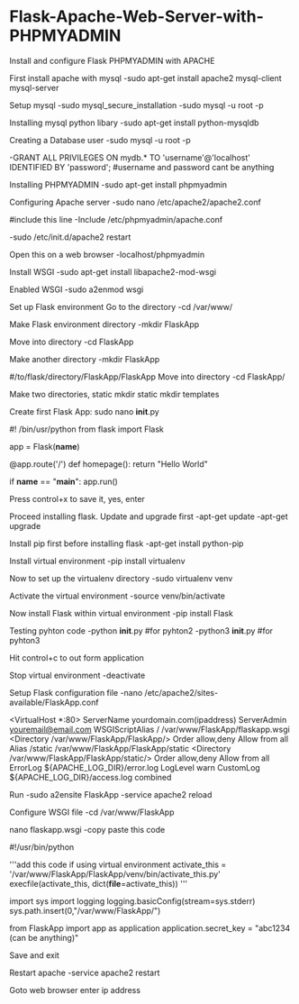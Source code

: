 # Flask-Apache-Web-Server-with-PHPMYADMIN
Install and configure Flask PHPMYADMIN with APACHE

First install apache with mysql
-sudo apt-get install apache2 mysql-client mysql-server

Setup mysql
-sudo mysql_secure_installation
-sudo mysql -u root -p

Installing mysql python libary
-sudo apt-get install python-mysqldb

Creating a Database user 
-sudo mysql -u root -p

-GRANT ALL PRIVILEGES ON mydb.* TO 'username'@'localhost' IDENTIFIED BY 'password';
#username and password cant be anything

Installing PHPMYADMIN
-sudo apt-get install phpmyadmin

Configuring Apache server 
-sudo nano /etc/apache2/apache2.conf

#include this line
-Include /etc/phpmyadmin/apache.conf

-sudo /etc/init.d/apache2 restart

Open this on a web browser
-localhost/phpmyadmin​

Install WSGI 
-sudo apt-get install libapache2-mod-wsgi

Enabled WSGI 
-sudo a2enmod wsgi

Set up Flask environment
Go to the directory
-cd /var/www/

Make Flask environment directory
-mkdir FlaskApp

Move into directory
-cd FlaskApp

Make another directory
-mkdir FlaskApp

#/to/flask/directory/FlaskApp/FlaskApp
Move into directory
-cd FlaskApp/

Make two directories, static
mkdir static
mkdir templates

Create first Flask App:
sudo nano __init__.py


#! /bin/usr/python
from flask import Flask

app = Flask(__name__)

@app.route('/')
def homepage():
    return "Hello World"


if __name__ == "__main__":
    app.run()

Press control+x to save it, yes, enter

Proceed installing flask. Update and upgrade first
-apt-get update
-apt-get upgrade

Install pip first before installing flask
-apt-get install python-pip

Install virtual environment
-pip install virtualenv

Now to set up the virtualenv directory
-sudo virtualenv venv

Activate the virtual environment
-source venv/bin/activate

Now install Flask within virtual environment
-pip install Flask

Testing pyhton code
-python __init__.py #for pyhton2
-python3 __init__.py #for pyhton3

Hit control+c to out form application

Stop virtual environment
-deactivate

Setup Flask configuration file
-nano /etc/apache2/sites-available/FlaskApp.conf

<VirtualHost *:80>
                ServerName yourdomain.com(ipaddress)
                ServerAdmin youremail@email.com
                WSGIScriptAlias / /var/www/FlaskApp/flaskapp.wsgi
                <Directory /var/www/FlaskApp/FlaskApp/>
                        Order allow,deny
                        Allow from all
                </Directory>
                Alias /static /var/www/FlaskApp/FlaskApp/static
                <Directory /var/www/FlaskApp/FlaskApp/static/>
                        Order allow,deny
                        Allow from all
                </Directory>
                ErrorLog ${APACHE_LOG_DIR}/error.log
                LogLevel warn
                CustomLog ${APACHE_LOG_DIR}/access.log combined
</VirtualHost>


Run
-sudo a2ensite FlaskApp
-service apache2 reload

Configure WSGI file
-cd /var/www/FlaskApp

nano flaskapp.wsgi
-copy paste this code


#!/usr/bin/python

'''add this code if using virtual environment
activate_this = '/var/www/FlaskApp/FlaskApp/venv/bin/activate_this.py'
execfile(activate_this, dict(__file__=activate_this))
'''

import sys
import logging
logging.basicConfig(stream=sys.stderr)
sys.path.insert(0,"/var/www/FlaskApp/")

from FlaskApp import app as application
application.secret_key = "abc1234 (can be anything)"



Save and exit

Restart apache
-service apache2 restart


Goto web browser enter ip address
